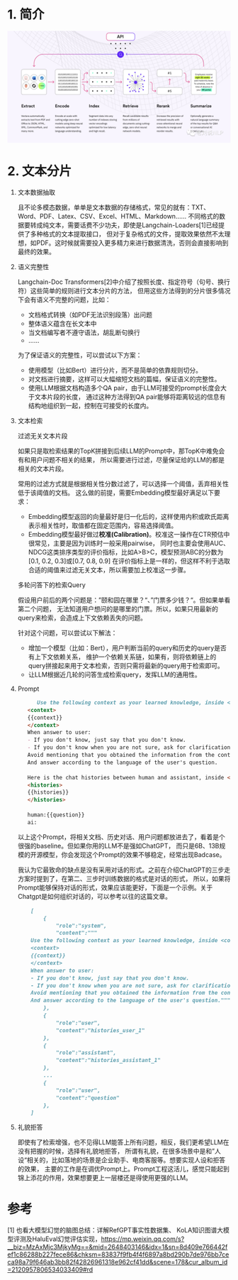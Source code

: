 # 1. 简介

![](.01_原理_images/RAG流程.png)

# 2. 文本分片

1. 文本数据抽取

   且不论多模态数据，单单是文本数据的存储格式，常见的就有：TXT、Word、PDF、Latex、CSV、Excel、HTML、Markdown……
   不同格式的数据要转成纯文本，需要话费不少功夫，即使是Langchain-Loaders[1]已经提供了多种格式的文本提取接口，
   但对于复杂格式的文件，提取效果依然不太理想，如PDF。这时候就需要投入更多精力来进行数据清洗，否则会直接影响到最终的效果。

2. 语义完整性
   
   Langchain-Doc Transformers[2]中介绍了按照长度、指定符号（句号、换行符）这些简单的规则进行文本分片的方法，
   但用这些方法得到的分片很多情况下会有语义不完整的问题，比如：

   - 文档格式转换（如PDF无法识别段落）出问题
   - 整体语义蕴含在长文本中
   - 当文档编写者不遵守语法，胡乱断句换行
   - ……
   
   为了保证语义的完整性，可以尝试以下方案：

   - 使用模型（比如Bert）进行分片，而不是简单的依靠规则切分。
   - 对文档进行摘要，这样可以大幅缩短文档的篇幅，保证语义的完整性。
   - 使用LLM根据文档构造多个QA pair，由于LLM可接受的prompt长度会大于文本片段的长度，
     通过这种方法得到QA pair能够将距离较远的信息有结构地组织到一起，控制在可接受的长度内。

3. 文本检索

   过滤无关文本片段

   如果只是取检索结果的TopK拼接到后续LLM的Prompt中，那TopK中难免会有和用户问题不相关的结果，
   所以需要进行过滤，尽量保证给的LLM的都是相关的文本片段。

   常用的过滤方式就是根据相关性分数过滤了，可以选择一个阈值，丢弃相关性低于该阈值的文档。
   这么做的前提，需要Embedding模型最好满足以下要求：

   - Embedding模型返回的向量最好是归一化后的，这样使用内积或欧氏距离表示相关性时，取值都在固定范围内，容易选择阈值。
   - Embedding模型最好做过**校准(Calibration)**。校准这一操作在CTR预估中很常见，主要是因为训练时一般采用pairwise，
     同时也主要会使用AUC、NDCG这类排序类型的评价指标，比如A>B>C，模型预测ABC的分数为[0.1, 0.2, 0.3]或[0.7, 0.8, 0.9]
     在评价指标上是一样的，但这样不利于选取合适的阈值来过滤无关文本，所以需要加上校准这一步骤。

   多轮问答下的检索Query

   假设用户前后的两个问题是：”颐和园在哪里？“、”门票多少钱？“。但如果单看第二个问题，
   无法知道用户想问的是哪里的门票。所以，如果只用最新的query来检索，会造成上下文依赖丢失的问题。

   针对这个问题，可以尝试以下解法：

   - 增加一个模型（比如：Bert），用户判断当前的query和历史的query是否有上下文依赖关系，
      维护一个依赖关系链，如果有，则将依赖链上的query拼接起来用于文本检索，否则只需将最新的query用于检索即可。
   - 让LLM根据近几轮的问答生成检索query，发挥LLM的通用性。

4. Prompt

     ```markdown
           Use the following context as your learned knowledge, inside <context></context> XML tags.
        <context>
        {{context}}
        </context>
        When answer to user:
        - If you don't know, just say that you don't know.
        - If you don't know when you are not sure, ask for clarification. 
        Avoid mentioning that you obtained the information from the context.
        And answer according to the language of the user's question.
     
        Here is the chat histories between human and assistant, inside <histories></histories> XML tags.
        <histories>
        {{histories}}
        </histories>
     
        human:{{question}}
        ai:
     ```
     
     以上这个Prompt，将相关文档、历史对话、用户问题都放进去了，看着是个很强的baseline。但如果你用的LLM不是强如ChatGPT，
     而只是6B、13B规模的开源模型，你会发现这个Prompt的效果不够稳定，经常出现Badcase。
     
     我认为它最致命的缺点是没有采用对话的形式。之前在介绍ChatGPT的三步走方案时提到了，在第二、三步时训练数据的格式是对话的形式，
     所以，如果将Prompt能够保持对话的形式，效果应该能更好，下面是一个示例。关于Chatgpt是如何组织对话的，可以参考以往的这篇文章。

     ```markdown
         [
             {
                 "role":"system",
                 "content":"""
         Use the following context as your learned knowledge, inside <context></context> XML tags.
         <context>
         {{context}}
         </context>
         When answer to user:
         - If you don't know, just say that you don't know.
         - If you don't know when you are not sure, ask for clarification. 
         Avoid mentioning that you obtained the information from the context.
         And answer according to the language of the user's question."""
             },
             {
                 "role":"user",
                 "content":"histories_user_1"
             },
             {
                 "role":"assistant",
                 "content":"histories_assistant_1"
             },
             ...
             {
                 "role":"user",
                 "content":"question"
             },
         ]
     ```

5. 礼貌拒答

     即使有了检索增强，也不见得LLM能答上所有问题，相反，我们更希望LLM在没有把握的时候，选择有礼貌地拒答，
     所谓有礼貌，在很多场景中是和”人设“相关的，比如落地的场景是企业助手、电商客服等。想要实现人设和拒答的效果，
     主要的工作是在调优Prompt上。Prompt工程这活儿，感觉只能起到锦上添花的作用，效果想要更上一层楼还是得使用更强的LLM。


# 参考

[1] 也看大模型幻觉的脑图总结：详解RefGPT事实性数据集、
     KoLA知识图谱大模型评测及HaluEval幻觉评估实现，https://mp.weixin.qq.com/s?__biz=MzAxMjc3MjkyMg==&mid=2648403146&idx=1&sn=8d409e766442fef1c86288b227fece86&chksm=83837f9fb4f4f6897a8bd290b7de976bb7ceca98a79f646ab3bb82f42826961318e962cf41dd&scene=178&cur_album_id=2120957806534033409#rd